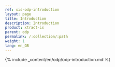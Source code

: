 ```yaml
---
ref: xis-odp-introduction
layout: page
title: Introduction
description: Introduction
product: xtract-is
parent: odp
permalink: /:collection/:path
weight: 1
lang: en_GB
---
```


{% include _content/en/odp/odp-introduction.md %} 